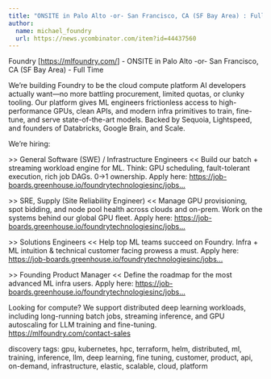 ```yaml
---
title: "ONSITE in Palo Alto -or- San Francisco, CA (SF Bay Area) : Full Time"
author:
  name: michael_foundry
  url: https://news.ycombinator.com/item?id=44437560
---
```


<JobNavigation />

Foundry [<a href="https:&#x2F;&#x2F;mlfoundry.com&#x2F;" rel="nofollow">https:&#x2F;&#x2F;mlfoundry.com&#x2F;</a>] - ONSITE in Palo Alto -or- San Francisco, CA (SF Bay Area) - Full Time

We’re building Foundry to be the cloud compute platform AI developers actually want—no more battling procurement, limited quotas, or clunky tooling. Our platform gives ML engineers frictionless access to high-performance GPUs, clean APIs, and modern infra primitives to train, fine-tune, and serve state-of-the-art models. Backed by Sequoia, Lightspeed, and founders of Databricks, Google Brain, and Scale.

We’re hiring:

&gt;&gt; General Software (SWE) &#x2F; Infrastructure Engineers &lt;&lt; Build our batch + streaming workload engine for ML. Think: GPU scheduling, fault-tolerant execution, rich job DAGs. 0→1 ownership. Apply here: <a href="https:&#x2F;&#x2F;job-boards.greenhouse.io&#x2F;foundrytechnologiesinc&#x2F;jobs&#x2F;4199826007" rel="nofollow">https:&#x2F;&#x2F;job-boards.greenhouse.io&#x2F;foundrytechnologiesinc&#x2F;jobs...</a>

&gt;&gt; SRE, Supply (Site Reliability Engineer) &lt;&lt; Manage GPU provisioning, spot bidding, and node pool health across clouds and on-prem. Work on the systems behind our global GPU fleet. Apply here: <a href="https:&#x2F;&#x2F;job-boards.greenhouse.io&#x2F;foundrytechnologiesinc&#x2F;jobs&#x2F;4651793007" rel="nofollow">https:&#x2F;&#x2F;job-boards.greenhouse.io&#x2F;foundrytechnologiesinc&#x2F;jobs...</a>

&gt;&gt; Solutions Engineers &lt;&lt; Help top ML teams succeed on Foundry. Infra + ML intuition &amp; technical customer facing prowess a must. Apply here: <a href="https:&#x2F;&#x2F;job-boards.greenhouse.io&#x2F;foundrytechnologiesinc&#x2F;jobs&#x2F;4521906007" rel="nofollow">https:&#x2F;&#x2F;job-boards.greenhouse.io&#x2F;foundrytechnologiesinc&#x2F;jobs...</a>

&gt;&gt; Founding Product Manager &lt;&lt; Define the roadmap for the most advanced ML infra users. Apply here: <a href="https:&#x2F;&#x2F;job-boards.greenhouse.io&#x2F;foundrytechnologiesinc&#x2F;jobs&#x2F;4199830007" rel="nofollow">https:&#x2F;&#x2F;job-boards.greenhouse.io&#x2F;foundrytechnologiesinc&#x2F;jobs...</a>

Looking for compute? We support distributed deep learning workloads, including long-running batch jobs, streaming inference, and GPU autoscaling for LLM training and fine-tuning. <a href="https:&#x2F;&#x2F;mlfoundry.com&#x2F;contact-sales" rel="nofollow">https:&#x2F;&#x2F;mlfoundry.com&#x2F;contact-sales</a>

discovery tags: gpu, kubernetes, hpc, terraform, helm, distributed, ml, training, inference, llm, deep learning, fine tuning, customer, product, api, on-demand, infrastructure, elastic, scalable, cloud, platform
<JobApplication />
